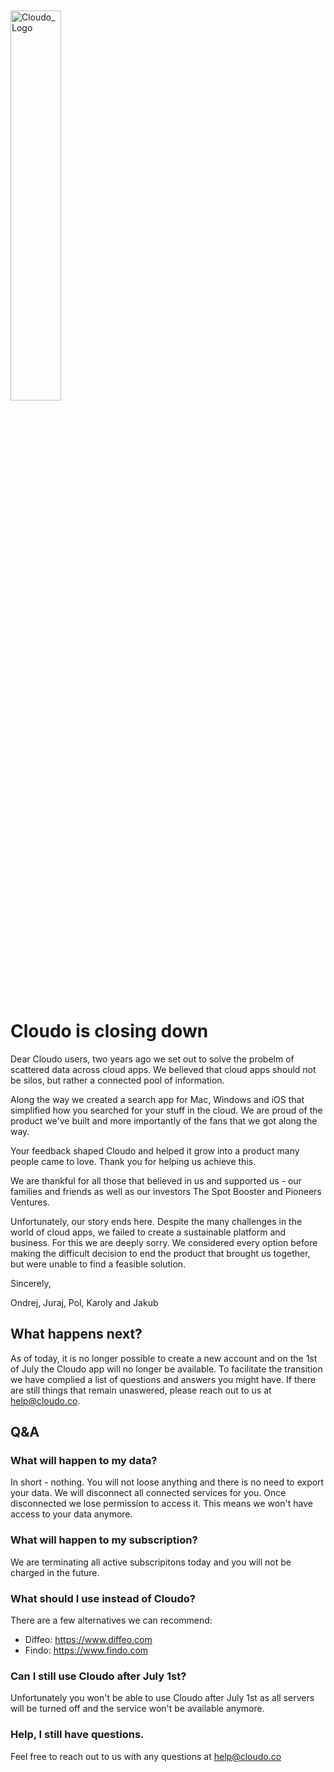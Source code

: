 <br>
<br>
<a href="https://ibb.co/d2SZca"><img src="https://preview.ibb.co/eSL9Av/Cloudo_Logo.png" alt="Cloudo_Logo" border="0" height="40%" width="40%"></a>
<br>
<br>

# Cloudo is closing down

Dear Cloudo users,
two years ago we set out to solve the probelm of scattered data across cloud apps. We believed that cloud apps should not be silos, but rather a connected pool of information. 

Along the way we created a search app for Mac, Windows and iOS that simplified how you searched for your stuff in the cloud. We are proud of the product we've built and more importantly of the fans that we got along the way.

Your feedback shaped Cloudo and helped it grow into a product many people came to love. Thank you for helping us achieve this.

We are thankful for all those that believed in us and supported us - our families and friends as well as our investors The Spot Booster and Pioneers Ventures.

Unfortunately, our story ends here. Despite the many challenges in the world of cloud apps, we failed to create a sustainable platform and business. For this we are deeply sorry. We considered every option before making the difficult decision to end the product that brought us together, but were unable to find a feasible solution.

Sincerely,

Ondrej, Juraj, Pol, Karoly and Jakub

## What happens next?

As of today, it is no longer possible to create a new account and on the 1st of July the Cloudo app will no longer be available. To facilitate the transition we have complied a list of questions and answers you might have. If there are still things that remain unaswered, please reach out to us at <a href="mailto:help@cloudo.co">help@cloudo.co</a>.

## Q&A

### What will happen to my data?
In short - nothing. You will not loose anything and there is no need to export your data. We will disconnect all connected services for you. Once disconnected we lose permission to access it. This means we won't have access to your data anymore. 

### What will happen to my subscription?
We are terminating all active subscripitons today and you will not be charged in the future.

### What should I use instead of Cloudo?
There are a few alternatives we can recommend: 
- Diffeo: https://www.diffeo.com
- Findo: https://www.findo.com

### Can I still use Cloudo after July 1st?
Unfortunately you won't be able to use Cloudo after July 1st as all servers will be turned off and the service won't be available anymore.

### Help, I still have questions.
Feel free to reach out to us with any questions at <a href="mailto:help@cloudo.co">help@cloudo.co</a>

<br>
<br>
